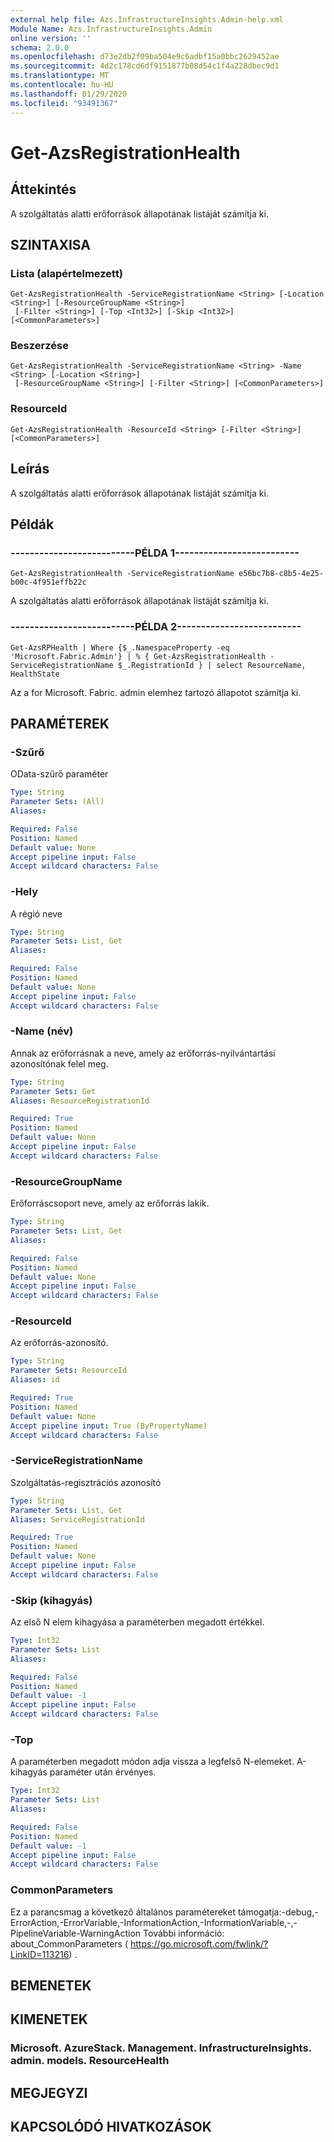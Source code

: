 ```yaml
---
external help file: Azs.InfrastructureInsights.Admin-help.xml
Module Name: Azs.InfrastructureInsights.Admin
online version: ''
schema: 2.0.0
ms.openlocfilehash: d73e2db2f09ba504e9c6adbf15a0bbc2629452ae
ms.sourcegitcommit: 4d2c178cd6df9151877b08d54c1f4a228dbec9d1
ms.translationtype: MT
ms.contentlocale: hu-HU
ms.lasthandoff: 01/29/2020
ms.locfileid: "93491367"
---
```

# Get-AzsRegistrationHealth

## Áttekintés
A szolgáltatás alatti erőforrások állapotának listáját számítja ki.

## SZINTAXISA

### Lista (alapértelmezett)
```
Get-AzsRegistrationHealth -ServiceRegistrationName <String> [-Location <String>] [-ResourceGroupName <String>]
 [-Filter <String>] [-Top <Int32>] [-Skip <Int32>] [<CommonParameters>]
```

### Beszerzése
```
Get-AzsRegistrationHealth -ServiceRegistrationName <String> -Name <String> [-Location <String>]
 [-ResourceGroupName <String>] [-Filter <String>] [<CommonParameters>]
```

### ResourceId
```
Get-AzsRegistrationHealth -ResourceId <String> [-Filter <String>] [<CommonParameters>]
```

## Leírás
A szolgáltatás alatti erőforrások állapotának listáját számítja ki.

## Példák

### --------------------------PÉLDA 1--------------------------
```
Get-AzsRegistrationHealth -ServiceRegistrationName e56bc7b8-c8b5-4e25-b00c-4f951effb22c
```

A szolgáltatás alatti erőforrások állapotának listáját számítja ki.

### --------------------------PÉLDA 2--------------------------
```
Get-AzsRPHealth | Where {$_.NamespaceProperty -eq 'Microsoft.Fabric.Admin'} | % { Get-AzsRegistrationHealth -ServiceRegistrationName $_.RegistrationId } | select ResourceName, HealthState
```

Az a for Microsoft. Fabric. admin elemhez tartozó állapotot számítja ki.

## PARAMÉTEREK

### -Szűrő
OData-szűrő paraméter

```yaml
Type: String
Parameter Sets: (All)
Aliases: 

Required: False
Position: Named
Default value: None
Accept pipeline input: False
Accept wildcard characters: False
```

### -Hely
A régió neve

```yaml
Type: String
Parameter Sets: List, Get
Aliases: 

Required: False
Position: Named
Default value: None
Accept pipeline input: False
Accept wildcard characters: False
```

### -Name (név)
Annak az erőforrásnak a neve, amely az erőforrás-nyilvántartási azonosítónak felel meg.

```yaml
Type: String
Parameter Sets: Get
Aliases: ResourceRegistrationId

Required: True
Position: Named
Default value: None
Accept pipeline input: False
Accept wildcard characters: False
```

### -ResourceGroupName
Erőforráscsoport neve, amely az erőforrás lakik.

```yaml
Type: String
Parameter Sets: List, Get
Aliases: 

Required: False
Position: Named
Default value: None
Accept pipeline input: False
Accept wildcard characters: False
```

### -ResourceId
Az erőforrás-azonosító.

```yaml
Type: String
Parameter Sets: ResourceId
Aliases: id

Required: True
Position: Named
Default value: None
Accept pipeline input: True (ByPropertyName)
Accept wildcard characters: False
```

### -ServiceRegistrationName
Szolgáltatás-regisztrációs azonosító

```yaml
Type: String
Parameter Sets: List, Get
Aliases: ServiceRegistrationId

Required: True
Position: Named
Default value: None
Accept pipeline input: False
Accept wildcard characters: False
```

### -Skip (kihagyás)
Az első N elem kihagyása a paraméterben megadott értékkel.

```yaml
Type: Int32
Parameter Sets: List
Aliases: 

Required: False
Position: Named
Default value: -1
Accept pipeline input: False
Accept wildcard characters: False
```

### -Top
A paraméterben megadott módon adja vissza a legfelső N-elemeket.
A-kihagyás paraméter után érvényes.

```yaml
Type: Int32
Parameter Sets: List
Aliases: 

Required: False
Position: Named
Default value: -1
Accept pipeline input: False
Accept wildcard characters: False
```

### CommonParameters
Ez a parancsmag a következő általános paramétereket támogatja:-debug,-ErrorAction,-ErrorVariable,-InformationAction,-InformationVariable,-,-PipelineVariable-WarningAction További információ: about_CommonParameters ( https://go.microsoft.com/fwlink/?LinkID=113216) .

## BEMENETEK

## KIMENETEK

### Microsoft. AzureStack. Management. InfrastructureInsights. admin. models. ResourceHealth

## MEGJEGYZI

## KAPCSOLÓDÓ HIVATKOZÁSOK

